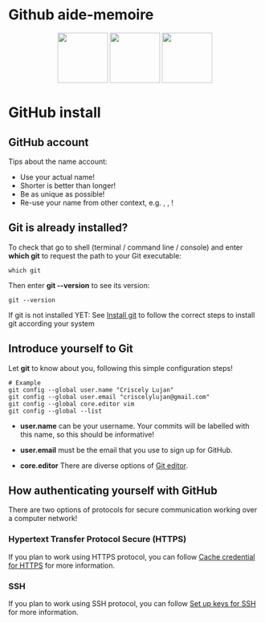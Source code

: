 Github aide-memoire
=====================

<div align="center">
    <img height=100 src="../presentation_gitTraining/img/logo_psud.jpg">
    <img height=100 src="../presentation_gitTraining/img/logo_marbec.png">
    <img height=100 src="../presentation_gitTraining/img/logo_ird.png">
</div>

# GitHub install

## GitHub account

Tips about the name account:

-   Use your actual name!
-   Shorter is better than longer!
-   Be as unique as possible!
-   Re-use your name from other context, e.g. , , !

## Git is already installed?

To check that go to shell (terminal / command line / console) and enter
**which git** to request the path to your Git executable:

```
which git
```

Then enter **git --version** to see its version:

```
git --version
```

If git is not installed YET: See [Install git](https://happygitwithr.com/install-git.html) to follow the correct
steps to install git according your system

## Introduce yourself to Git

Let **git** to know about you, following this simple configuration
steps!

```
# Example
git config --global user.name "Criscely Lujan"
git config --global user.email "criscelylujan@gmail.com"
git config --global core.editor vim
git config --global --list
```

-   **user.name** can be your username. Your commits will be labelled
    with this name, so this should be informative!

-   **user.email** must be the email that you use to sign up for GitHub.

-   **core.editor** There are diverse options of [Git editor](http://swcarpentry.github.io/git-novice/02-setup/).

## How authenticating yourself with GitHub

There are two options of protocols for secure communication working over
a computer network!

### Hypertext Transfer Protocol Secure (HTTPS)

If you plan to work using HTTPS protocol, you can follow [Cache
credential for
HTTPS](https://happygitwithr.com/credential-caching.html#credential-caching)
for more information.

### SSH

If you plan to work using SSH protocol, you can follow [Set up keys
for SSH](https://happygitwithr.com/ssh-keys.html#ssh-keys) for more
information.
